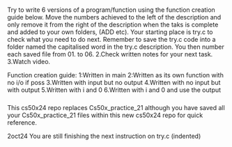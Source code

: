 #####
Try to write 6 versions of a program/function using the function creation guide below. Move the numbers achieved to the left of the description and only remove it from the right of the description when the taks is complete and added to your own folders, (ADD etc).
Your starting place is try.c to check what you need to do next. Remember to save the try.c code into a folder named the capitalised word in the try.c description. You then number each saved file from 01. to 06.
2.Check written notes for your next task.
3.Watch video.

Function creation guide:
1:Written in main
2:Written as its own function with no i/o if poss
3.Written with input but no output
4.Written with no input but with output
5.Written with i and 0
6.Written with i and 0 and use the output
#####
This cs50x24 repo replaces Cs50x_practice_21 although you have saved all your Cs50x_practice_21 files within this new cs50x24 repo for quick reference. 

2oct24
You are still finishing the next instruction on try.c (indented)
